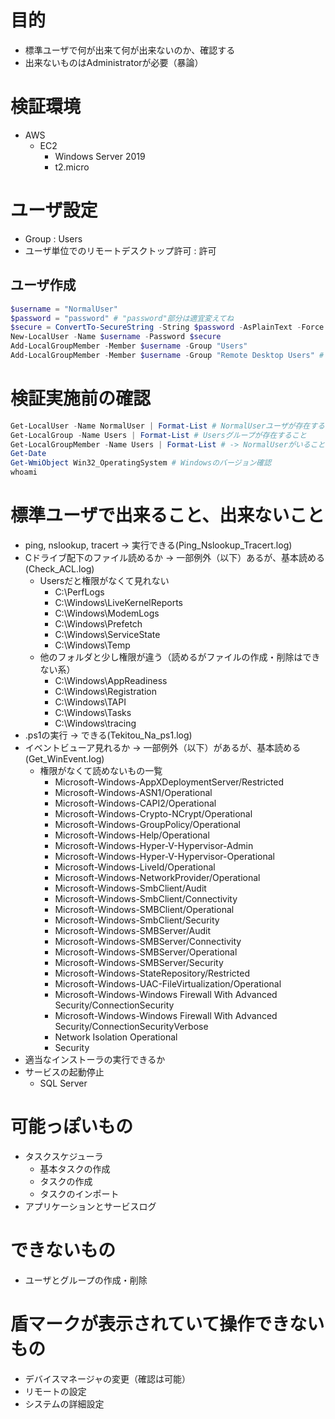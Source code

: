 # 目的
- 標準ユーザで何が出来て何が出来ないのか、確認する
- 出来ないものはAdministratorが必要（暴論）

# 検証環境
- AWS
  - EC2
      - Windows Server 2019
      - t2.micro

# ユーザ設定
- Group : Users
- ユーザ単位でのリモートデスクトップ許可 : 許可

## ユーザ作成
```PowerShell
$username = "NormalUser"
$password = "password" # "password"部分は適宜変えてね
$secure = ConvertTo-SecureString -String $password -AsPlainText -Force
New-LocalUser -Name $username -Password $secure
Add-LocalGroupMember -Member $username -Group "Users"
Add-LocalGroupMember -Member $username -Group "Remote Desktop Users" # リモデ出来るようになる
```


# 検証実施前の確認
```PowerShell
Get-LocalUser -Name NormalUser | Format-List # NormalUserユーザが存在すること
Get-LocalGroup -Name Users | Format-List # Usersグループが存在すること
Get-LocalGroupMember -Name Users | Format-List # -> NormalUserがいること
Get-Date
Get-WmiObject Win32_OperatingSystem # Windowsのバージョン確認
whoami
```

# 標準ユーザで出来ること、出来ないこと
- ping, nslookup, tracert -> 実行できる(Ping_Nslookup_Tracert.log)
- Cドライブ配下のファイル読めるか -> 一部例外（以下）あるが、基本読める(Check_ACL.log)
    - Usersだと権限がなくて見れない
        - C:\PerfLogs
        - C:\Windows\LiveKernelReports
        - C:\Windows\ModemLogs
        - C:\Windows\Prefetch
        - C:\Windows\ServiceState
        - C:\Windows\Temp
    - 他のフォルダと少し権限が違う（読めるがファイルの作成・削除はできない系）
        - C:\Windows\AppReadiness
        - C:\Windows\Registration
        - C:\Windows\TAPI
        - C:\Windows\Tasks
        - C:\Windows\tracing
- .ps1の実行 -> できる(Tekitou_Na_ps1.log)
- イベントビューア見れるか -> 一部例外（以下）があるが、基本読める(Get_WinEvent.log)
    - 権限がなくて読めないもの一覧
        - Microsoft-Windows-AppXDeploymentServer/Restricted
        - Microsoft-Windows-ASN1/Operational
        - Microsoft-Windows-CAPI2/Operational
        - Microsoft-Windows-Crypto-NCrypt/Operational
        - Microsoft-Windows-GroupPolicy/Operational
        - Microsoft-Windows-Help/Operational
        - Microsoft-Windows-Hyper-V-Hypervisor-Admin
        - Microsoft-Windows-Hyper-V-Hypervisor-Operational
        - Microsoft-Windows-LiveId/Operational
        - Microsoft-Windows-NetworkProvider/Operational
        - Microsoft-Windows-SmbClient/Audit
        - Microsoft-Windows-SmbClient/Connectivity
        - Microsoft-Windows-SMBClient/Operational
        - Microsoft-Windows-SmbClient/Security
        - Microsoft-Windows-SMBServer/Audit
        - Microsoft-Windows-SMBServer/Connectivity
        - Microsoft-Windows-SMBServer/Operational
        - Microsoft-Windows-SMBServer/Security
        - Microsoft-Windows-StateRepository/Restricted
        - Microsoft-Windows-UAC-FileVirtualization/Operational
        - Microsoft-Windows-Windows Firewall With Advanced Security/ConnectionSecurity
        - Microsoft-Windows-Windows Firewall With Advanced Security/ConnectionSecurityVerbose
        - Network Isolation Operational
        - Security
- 適当なインストーラの実行できるか
- サービスの起動停止
    - SQL Server


# 可能っぽいもの
- タスクスケジューラ
    - 基本タスクの作成
    - タスクの作成
    - タスクのインポート
- アプリケーションとサービスログ

# できないもの
- ユーザとグループの作成・削除

# 盾マークが表示されていて操作できないもの
- デバイスマネージャの変更（確認は可能）
- リモートの設定
- システムの詳細設定